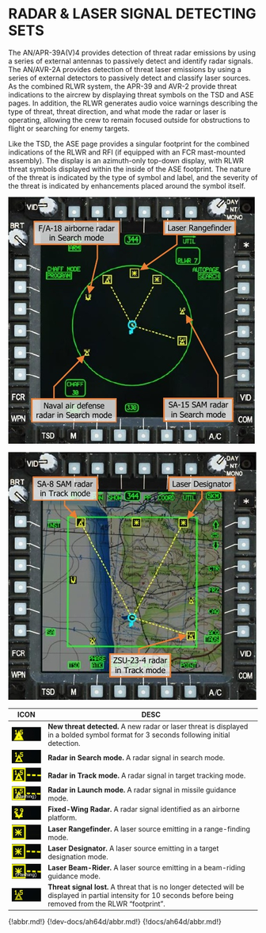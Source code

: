 
# RADAR & LASER SIGNAL DETECTING SETS


The AN/APR-39A(V)4 provides detection of threat radar emissions by using a series of external antennas to
passively detect and identify radar signals. The AN/AVR-2A provides detection of threat laser emissions by using
a series of external detectors to passively detect and classify laser sources. As the combined RLWR system, the
APR-39 and AVR-2 provide threat indications to the aircrew by displaying threat symbols on the TSD and ASE
pages. In addition, the RLWR generates audio voice warnings describing the type of threat, threat direction, and
what mode the radar or laser is operating, allowing the crew to remain focused outside for obstructions to flight
or searching for enemy targets.

Like the TSD, the ASE page provides a singular footprint for the combined indications of the RLWR and RFI (if
equipped with an FCR mast-mounted assembly). The display is an azimuth-only top-down display, with RLWR
threat symbols displayed within the inside of the ASE footprint. The nature of the threat is indicated by the type
of symbol and label, and the severity of the threat is indicated by enhancements placed around the symbol itself.

![ ](img/img-528-1-screen.jpg)


![MPD ASE Page (Left) and TSD Page (Right)](img/img-528-2-screen.jpg)


ICON|DESC
-----------------------------|----------------------------------------
![](img/img-528-3-screen.jpg)|**New threat detected.** A new radar or laser threat is displayed in a bolded symbol format for 3 seconds following initial detection.
![](img/img-528-4-screen.jpg)|**Radar in Search mode.** A radar signal in search mode.                           
![](img/img-528-5-screen.jpg)|**Radar in Track mode.** A radar signal in target tracking mode.                  
![](img/img-528-6-screen.jpg)|**Radar in Launch mode.** A radar signal   in missile guidance mode.              
![](img/img-528-7-screen.jpg)|**Fixed-Wing Radar.** A radar signal identified as an airborne platform.
![](img/img-528-9-screen.jpg)|**Laser Rangefinder.** A laser source emitting in a range-finding mode.
![](img/img-528-10-screen.jpg)|**Laser Designator.** A laser source emitting in a target designation mode.
![](img/img-528-11-screen.jpg)|**Laser Beam-Rider.** A laser source emitting in a beam-riding guidance mode.
![](img/img-528-8-screen.jpg)|**Threat signal lost.** A threat that is no longer detected will be displayed in partial intensity for 10 seconds before being removed from the RLWR “footprint”.

{!abbr.md!}
{!dev-docs/ah64d/abbr.md!}
{!docs/ah64d/abbr.md!}
